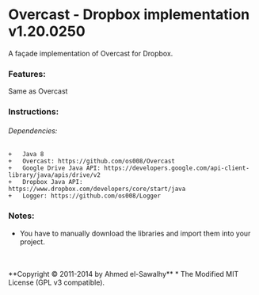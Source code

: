 Overcast - Dropbox implementation v1.20.0250
===========================================

A façade implementation of Overcast for Dropbox.

### Features:

  Same as Overcast

### Instructions:

###### Dependencies:

    +	Java 8
	+	Overcast: https://github.com/os008/Overcast
	+	Google Drive Java API: https://developers.google.com/api-client-library/java/apis/drive/v2
	+	Dropbox Java API: https://www.dropbox.com/developers/core/start/java
	+	Logger: https://github.com/os008/Logger

### Notes:

  + You have to manually download the libraries and import them into your project.


<br>
<br>
**Copyright &copy; 2011-2014 by Ahmed el-Sawalhy**
 * The Modified MIT License (GPL v3 compatible).
